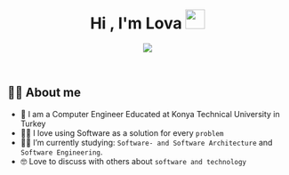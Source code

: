 <h1 align="center">Hi , I'm Lova <img src="https://media.giphy.com/media/hvRJCLFzcasrR4ia7z/giphy.gif" width="35"></h1>
<p align="center">
  <a href="https://git.io/typing-svg"><img src="https://readme-typing-svg.demolab.com?font=Fira+Code&pause=1000&center=true&width=500&lines=Software+Engineer;Passionate+about+Software+Development"></a>
</p>
<br>



## :sassy_man:  About me
- :school: I am a Computer Engineer Educated at Konya Technical University in Turkey
- :technologist: I love using Software as a solution for every `problem`
- :student: I’m currently studying: `Software- and Software Architecture` and ` Software Engineering`.
- :nerd_face: Love to discuss with others about `software and technology`

<br>
<br>




<br/>

